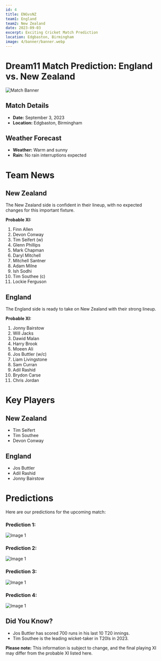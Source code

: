 ```yaml
---
id: 4
title: ENGvsNZ
team1: England
team2: New Zealand
date: 2023-09-03
excerpt: Exciting Cricket Match Prediction
location: Edgbaston, Birmingham
image: 4/banner/banner.webp
---
```


# Dream11 Match Prediction: England vs. New Zealand

![Match Banner](/4/banner/banner.webp)

## Match Details

- **Date:** September 3, 2023
- **Location:** Edgbaston, Birmingham

## Weather Forecast

- **Weather:** Warm and sunny
- **Rain:** No rain interruptions expected

# Team News

## New Zealand

The New Zealand side is confident in their lineup, with no expected changes for this important fixture.

**Probable XI:**

1. Finn Allen
2. Devon Conway
3. Tim Seifert (w)
4. Glenn Phillips
5. Mark Chapman
6. Daryl Mitchell
7. Mitchell Santner
8. Adam Milne
9. Ish Sodhi
10. Tim Southee (c)
11. Lockie Ferguson

## England

The England side is ready to take on New Zealand with their strong lineup.

**Probable XI:**

1. Jonny Bairstow
2. Will Jacks
3. Dawid Malan
4. Harry Brook
5. Moeen Ali
6. Jos Buttler (w/c)
7. Liam Livingstone
8. Sam Curran
9. Adil Rashid
10. Brydon Carse
11. Chris Jordan

# Key Players

## New Zealand

- Tim Seifert
- Tim Southee
- Devon Conway

## England

- Jos Buttler
- Adil Rashid
- Jonny Bairstow

# Predictions

Here are our predictions for the upcoming match:

### Prediction 1:

![Image 1](/4/predictions/Pred1.jpg)

### Prediction 2:

![Image 1](/4/predictions/Pred2.jpg)

### Prediction 3:

![Image 1](/4/predictions/Pred3.jpg)

### Prediction 4:

![Image 1](/4/predictions/Pred4.jpg)

## Did You Know?

- Jos Buttler has scored 700 runs in his last 10 T20 innings.
- Tim Southee is the leading wicket-taker in T20Is in 2023.

**Please note:** This information is subject to change, and the final playing XI may differ from the probable XI listed here.
